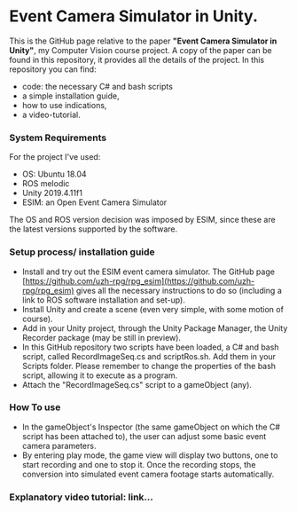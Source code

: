 # Event Camera Simulator in Unity.

This is the GitHub page relative to the paper **"Event Camera Simulator in Unity"**, my Computer Vision course project. A copy of the paper can be found in this repository, it provides all the details of the project. In this repository you can find:

- code: the necessary C# and bash scripts
- a simple installation guide,
- how to use indications,
- a video-tutorial.

### System Requirements

For the project I've used:

- OS: Ubuntu 18.04
- ROS melodic
- Unity 2019.4.11f1
- ESIM: an Open Event Camera Simulator

The OS and ROS version decision was imposed by ESIM, since these are the latest versions supported by the software.

### Setup process/ installation guide

- Install and try out the ESIM event camera simulator. The GitHub page [https://github.com/uzh-rpg/rpg_esim](https://github.com/uzh-rpg/rpg_esim) gives all the necessary instructions to do so (including a link to ROS software installation and set-up).
- Install Unity and create a scene (even very simple, with some motion of course).
- Add in your Unity project, through the Unity Package Manager, the Unity Recorder package (may be still in preview).
- In this GitHub repository two scripts have been loaded, a C# and bash script, called RecordImageSeq.cs and scriptRos.sh. Add them in your Scripts folder. Please remember to change the properties of the bash script, allowing it to execute as a program.
- Attach the "RecordImageSeq.cs" script to a gameObject (any).

### How To use

- In the gameObject's Inspector (the same gameObject on which the C# script has been attached to), the user can adjust some basic event camera parameters.
- By entering play mode, the game view will display two buttons, one to start recording and one to stop it. Once the recording stops, the conversion into simulated event camera footage starts automatically.

### Explanatory video tutorial: link...
